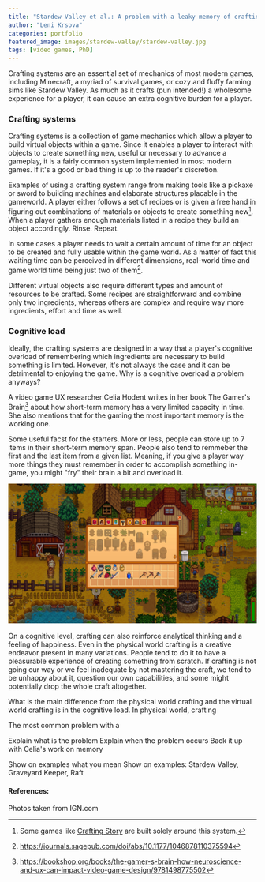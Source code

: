 ```yaml
---
title: "Stardew Valley et al.: A problem with a leaky memory of crafting games"
author: "Leni Krsova"
categories: portfolio
featured_image: images/stardew-valley/stardew-valley.jpg
tags: [video games, PhD]
---
```


Crafting systems are an essential set of mechanics of most modern games, including Minecraft, a myriad of survival games, or cozy and fluffy farming sims like Stardew Valley. As much as it crafts (pun intended!) a wholesome experience for a player, it can cause an extra cognitive burden for a player. 

### Crafting systems
Crafting systems is a collection of game mechanics which allow a player to build virtual objects within a game. Since it enables a player to interact with objects to create something new, useful or necessary to advance a gameplay, it is a fairly common system implemented in most modern games. If it's a good or bad thing is up to the reader's discretion.

Examples of using a crafting system range from making tools like a pickaxe or sword to building machines and elaborate structures placable in the gameworld. A player either follows a set of recipes or is given a free hand in figuring out combinations of materials or objects to create something new[^1]. When a player gathers enough materials listed in a recipe they build an object accordingly. Rinse. Repeat.

In some cases a player needs to wait a certain amount of time for an object to be created and fully usable within the game world. As a matter of fact this waiting time can be perceived in different dimensions, real-world time and game world time being just two of them[^2].

Different virtual objects also require different types and amount of resources to be crafted. Some recipes are straightforward and combine only two ingredients, whereas others are complex and require way more ingredients, effort and time as well.  

### Cognitive load 
Ideally, the crafting systems are designed in a way that a player's cognitive overload of remembering which ingredients are necessary to build something is limited. However, it's not always the case and it can be detrimental to enjoying the game. Why is a cognitive overload a problem anyways?

A video game UX researcher Celia Hodent writes in her book The Gamer's Brain[^3] about how short-term memory has a very limited capacity in time. She also mentions that for the gaming the most important memory is the working one.

Some useful facst for the starters. More or less, people can store up to 7 items in their short-term memory span. People also tend to remmeber the first and the last item from a given list. Meaning, if you give a player way more things they must remember in order to accomplish something in-game, you might "fry" their brain a bit and overload it. 

![](/images/stardew-valley/sw1.jpg)

On a cognitive level, crafting can also reinforce analytical thinking and a feeling of happiness. Even in the physical world crafting is a creative endeavor present in many variations. People tend to do it to have a pleasurable experience of creating something from scratch. If crafting is not going our way or we feel inadequate by not mastering the craft, we tend to be unhappy about it, question our own capabilities, and some might potentially drop the whole craft altogether.

What is the main difference from the physical world crafting and the virtual world crafting is in the cognitive load. In physical world, crafting 

The most common problem with a 


Explain what is the problem
Explain when the problem occurs
Back it up with Celia's work on memory

Show on examples what you mean
Show on examples: Stardew Valley, Graveyard Keeper, Raft




[^1]: Some games like <a href="https://www.bigfishgames.com/games/8834/crafting-story/">Crafting Story</a> are built solely around this system.
[^2]: https://journals.sagepub.com/doi/abs/10.1177/1046878110375594
[^3]: https://bookshop.org/books/the-gamer-s-brain-how-neuroscience-and-ux-can-impact-video-game-design/9781498775502

#### References:
Photos taken from IGN.com
